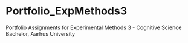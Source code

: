 # Portfolio_ExpMethods3
Portfolio Assignments for Experimental Methods 3 - Cognitive Science Bachelor, Aarhus University
